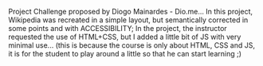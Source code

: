 Project Challenge proposed by Diogo Mainardes - Dio.me... In this project, Wikipedia was recreated in a simple layout, but semantically corrected in some points and with ACCESSIBILITY;
In the project, the instructor requested the use of HTML+CSS, but I added a little bit of JS with very minimal use...
(this is because the course is only about HTML, CSS and JS, it is for the student to play around a little so that he can start learning ;)
